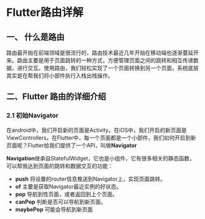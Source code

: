 #  Flutter路由详解


## 一、 什么是路由
 
路由最开始在前端领域是很流行的，路由技术最近几年开始在移动端也逐渐蔓延开来。路由主要是用于页面跳转的一种方式，方便管理页面之间的跳转和相互传递数据，进行交互。使用路由，我们轻松实现了一个页面转换到另一个页面，系统底层其实是在帮我们将小部件执行入栈出栈操作。

## 二、Flutter 路由的详细介绍

### 2.1 初始Navigator

在android中，我们开启新的页面是Activity。在iOS中，我们开启的新页面是ViewControllers。在Flutter中，每一个页面都是一个小部件，我们如何开启到新页面呢？Flutter给我们提供了一个API，叫做**Navigator**

**Navigation**继承自StatefulWidget，它也是小组件，它有很多相关的静态函数，可以帮我达到页面的跳转和数据交互的功能：

* **push** 将设置的router信息推送到Navigator上，实现页面跳转。
* **of** 主要是获取Navigator最近实例的好状态。
* **pop** 导航到性页面，或者返回到上个页面。
* **canPop** 判断是否可以导航到新页面。
* **maybePop** 可能会导航到新页面


 






